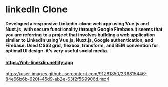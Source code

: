 # linkedIn Clone 

#### Developed a responsive Linkedin-clone web app using Vue.js and Nuxt.js, with secure functionality through Google Firebase.it seems that you are referring to a project that involves building a web application similar to LinkedIn using Vue.js, Nuxt.js, Google authentication, and Firebase. Used CSS3 grid, flexbox, transform, and BEM convention for optimal UI design. it's very useful social media.


#### https://mh-linekdin.netlify.app

https://user-images.githubusercontent.com/91281850/236815446-84e66b6b-620f-45d9-ab2e-63f2f569906d.mp4

